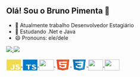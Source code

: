 ## Olá! Sou o Bruno Pimenta 👋

- 🔭 Atualmente trabalho Desenvolvedor Estagiário
- 🌱 Estudando .Net e Java
- 😄 Pronouns: ele/dele

<div>
  <a href="https://github.com/brunospimenta">
  <img height="180em" src="https://github-readme-stats.vercel.app/api?username=brunospimenta&show_icons=true&theme=radical"/>
  <img height="180em" src="https://github-readme-stats.vercel.app/api/top-langs/?username=anuraghazra"/>
</div>
  
<div style="display: inline_block"><br>
  <img align="center" height="30" width="40" src="https://raw.githubusercontent.com/devicons/devicon/master/icons/javascript/javascript-plain.svg">
  <img align="center" height="30" width="40" src="https://raw.githubusercontent.com/devicons/devicon/master/icons/typescript/typescript-plain.svg">
  <img align="center" height="30" width="40" src="https://icongr.am/devicon/angularjs-original.svg?size=128&color=currentColor">
  <img align="center" height="30" width="40" src="https://raw.githubusercontent.com/devicons/devicon/master/icons/html5/html5-original.svg">
  <img align="center" height="30" width="40" src="https://raw.githubusercontent.com/devicons/devicon/master/icons/css3/css3-original.svg">
  <img align="center" height="30" width="40" src="https://upload.wikimedia.org/wikipedia/pt/3/30/Java_programming_language_logo.svg">
  <img align="center" height="30" width="40" src="https://upload.wikimedia.org/wikipedia/commons/7/7d/Microsoft_.NET_logo.svg">
  
</div>
